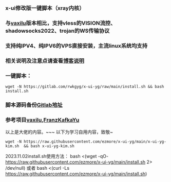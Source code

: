 ### x-ui修改版一键脚本（xray内核）

### 与[vaxilu](https://github.com/vaxilu/x-ui)版本相比，支持vless的VISION流控、shadowsocks2022、trojan的WS传输协议

### 支持纯IPV4、纯IPV6的VPS直接安装，主流linux系统均支持

### 相关说明及注意点请查看[博客说明](https://ygkkk.blogspot.com)

### 一键脚本：
```
wget -N https://gitlab.com/rwkgyg/x-ui-yg/raw/main/install.sh && bash install.sh
```

### 脚本源码备份[Gitlab地址](https://gitlab.com/rwkgyg/x-ui-yg)
### 参考项目[vaxilu](https://github.com/vaxilu/x-ui),[FranzKafkaYu](https://github.com/FranzKafkaYu/x-ui)


以上是大佬的内容。~~~
以下为学习自用内容，致敬~
```
wget -N https://raw.githubusercontent.com/ezmore/x-ui-yg/main/x-ui-yg-kim.sh  && bash x-ui-yg-kim.sh
```

2023.11.02install.sh使用方法：
bash <(wget -qO- https://raw.githubusercontent.com/ezmore/x-ui-yg/main/install.sh 2> /dev/null)
或者
bash <(curl -Ls https://raw.githubusercontent.com/ezmore/x-ui-yg/main/install.sh)

